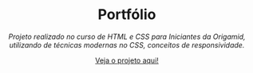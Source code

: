 <h1 align="center">Portfólio</h1>
<p align="center"><i>Projeto realizado no curso de HTML e CSS para Iniciantes da Origamid, utilizando de técnicas modernas no CSS, conceitos de responsividade.</i></p>
<p align="center"><a href="https://erycky.github.io/Portfolio/">Veja o projeto aqui!</a></p>
